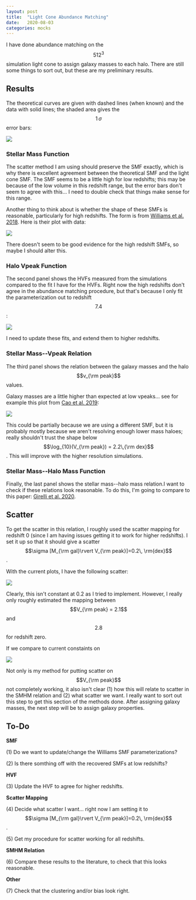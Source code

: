 ```yaml
---
layout: post
title:  "Light Cone Abundance Matching"
date:   2020-08-03
categories: mocks
---
```


I have done abundance matching on the $$512^3$$ simulation light cone to assign galaxy masses to each halo. There are still some things to sort out, but these are my preliminary results.

## Results

The theoretical curves are given with dashed lines (when known) and the data with solid lines; the shaded area gives the  $$1\, \sigma$$ error bars:


<img src="{{ site.baseurl }}/assets/plots/20200803_AbundanceMatching.png">


### Stellar Mass Function

The scatter method I am using should preserve the SMF exactly, which is why there is excellent agreement between the theoretical SMF and the light cone SMF. The SMF seems to be a little high for low redshifts; this may be because of the low volume in this redshift range, but the error bars don't seem to agree with this... I need to double check that things make sense for this range.

Another thing to think about is whether the shape of these SMFs is reasonable, particularly for high redshifts. The form is from <a href="https://ui.adsabs.harvard.edu/abs/2018ApJS..236...33W/abstract"> Williams et al. 2018</a>. Here is their plot with data:

<img src="{{ site.baseurl }}/assets/plots/20200803_WilliamsSMF.png">

There doesn't seem to be good evidence for the high redshift SMFs, so maybe I should alter this.

### Halo Vpeak Function

The second panel shows the HVFs measured from the simulations compared to the fit I have for the HVFs. Right now the high redshifts don't agree in the abundance matching procedure, but that's because I only fit the parameterization out to redshift $$7.4$$:

<img src="{{ site.baseurl }}/assets/plots/20200803_HVF.png">

I need to update these fits, and extend them to higher redshifts.


### Stellar Mass--Vpeak Relation

The third panel shows the relation between the galaxy masses and the halo $$v_{\rm peak}$$ values.

Galaxy masses are a little higher than expected at low vpeaks... see for example this plot from <a href="https://ui.adsabs.harvard.edu/abs/2019arXiv191003605C/abstract">Cao et al. 2019</a>:

<img src="{{ site.baseurl }}/assets/plots/20200511_Cao2019.png">

This could be partially because we are using a different SMF, but it is probably mostly because we aren't resolving enough lower mass haloes; really shouldn't trust the shape below $$\log_{10}(V_{\rm peak}) = 2.2\,{\rm dex}$$. This will improve with the higher resolution simulations.



### Stellar Mass--Halo Mass Function

Finally, the last panel shows the stellar mass--halo mass relation.I want to check if these relations look reasonable. To do this, I'm going to compare to this paper: <a href="https://ui.adsabs.harvard.edu/abs/2020A%26A...634A.135G/abstract">Girelli et al. 2020</a>.



## Scatter

To get the scatter in this relation, I roughly used the scatter mapping for redshift 0 (since I am having issues getting it to work for higher redshifts). I set it up so that it should give a scatter $$\sigma [M_{\rm gal}\rvert V_{\rm peak}]=0.2\, \rm{dex}$$.

With the current plots, I have the following scatter:

<img src="{{ site.baseurl }}/assets/plots/20200803_SMHM_Scatter.png">

Clearly, this isn't constant at 0.2 as I tried to implement. However, I really only roughly estimated the mapping between $$V_{\rm peak} = 2.1$$ and $$2.8$$ for redshift zero.

If we compare to current constaints on

<img src="{{ site.baseurl }}/assets/plots/20200213_Cao2019.png">

Not only is my method for putting scatter on $$V_{\rm peak}$$ not completely working, it also isn't clear (1) how this will relate to scatter in the SMHM relation and (2) what scatter we want. I really want to sort out this step to get this section of the methods done. After assigning galaxy masses, the next step will be to assign galaxy properties.



## To-Do

**SMF**

(1) Do we want to update/change the Williams SMF parameterizations?

(2) Is there somthing off with the recovered SMFs at low redshifts?

**HVF**

(3) Update the HVF to agree for higher redshifts.

**Scatter Mapping**

(4) Decide what scatter I want... right now I am setting it to $$\sigma [M_{\rm gal}\rvert V_{\rm peak}]=0.2\, \rm{dex}$$.

(5) Get my procedure for scatter working for all redshifts.

**SMHM Relation**

(6) Compare these results to the literature, to check that this looks reasonable.

**Other**

(7) Check that the clustering and/or bias look right.

